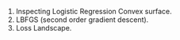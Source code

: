 1. Inspecting Logistic Regression Convex surface.
2. LBFGS (second order gradient descent).
3. Loss Landscape.
